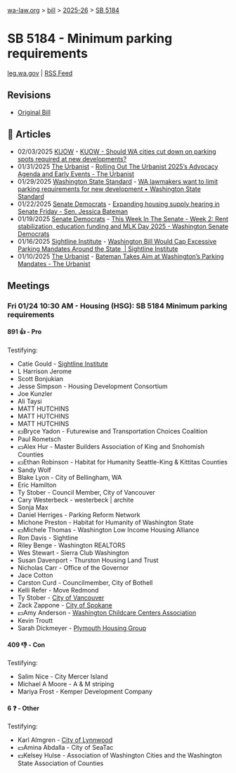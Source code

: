 [wa-law.org](/) > [bill](/bill/) > [2025-26](/bill/2025-26/) > [SB 5184](/bill/2025-26/sb/5184/)

# SB 5184 - Minimum parking requirements
[leg.wa.gov](https://app.leg.wa.gov/billsummary?BillNumber=5184&Year=2025&Initiative=false) | [RSS Feed](./rss.xml)

## Revisions
* [Original Bill](1/)

## 📰 Articles
* 02/03/2025 [KUOW](/org/kuow/) - [KUOW - Should WA cities cut down on parking spots required at new developments?](https://www.kuow.org/stories/should-wa-cities-cut-down-on-parking-required-at-new-developments#:~:text=Senate%20Bill%205184)
* 01/31/2025 [The Urbanist](/org/the_urbanist/) - [Rolling Out The Urbanist 2025’s Advocacy Agenda and Early Events - The Urbanist](https://www.theurbanist.org/2025/01/31/the-urbanist-2025s-advocacy-agenda/#:~:text=Senate%20Bill%205184)
* 01/29/2025 [Washington State Standard](/org/washington_state_standard/) - [WA lawmakers want to limit parking requirements for new development • Washington State Standard](https://washingtonstatestandard.com/2025/01/29/wa-lawmakers-want-to-limit-parking-requirements-for-new-development/#:~:text=Senate%20Bill%205184)
* 01/22/2025 [Senate Democrats](/org/senate_democrats/) - [Expanding housing supply hearing in Senate Friday - Sen. Jessica Bateman](https://senatedemocrats.wa.gov/bateman/2025/01/22/expanding-housing-supply-hearing-in-senate-friday/#:~:text=SB%205184)
* 01/19/2025 [Senate Democrats](/org/senate_democrats/) - [This Week In The Senate - Week 2: Rent stabilization, education funding and MLK Day 2025 - Washington Senate Democrats](https://senatedemocrats.wa.gov/blog/2025/01/19/this-week-in-the-senate-week-2-rent-stabilization-education-funding-and-mlk-day-2025/#:~:text=Senate%20Bill%205184)
* 01/16/2025 [Sightline Institute](/org/sightline_institute/) - [Washington Bill Would Cap Excessive Parking Mandates Around the State  | Sightline Institute](https://www.sightline.org/2025/01/16/washington-bill-would-cap-excessive-parking-mandates-around-the-state/#:~:text=SB%205184)
* 01/10/2025 [The Urbanist](/org/the_urbanist/) - [Bateman Takes Aim at Washington’s Parking Mandates - The Urbanist](https://www.theurbanist.org/2025/01/10/bateman-takes-aim-at-parking-mandates/#:~:text=Senate%20Bill%205184)

## Meetings
### Fri 01/24 10:30 AM - Housing (HSG): SB 5184 Minimum parking requirements
#### 891 👍 - Pro
Testifying:
* Catie Gould - [Sightline Institute](/org/sightline_institute/)
* L Harrison Jerome
* Scott Bonjukian
* Jesse Simpson - Housing Development Consortium
* Joe Kunzler
* Ali Taysi
* MATT HUTCHINS
* MATT HUTCHINS
* MATT HUTCHINS
* 💵Bryce Yadon - Futurewise and Transportation Choices Coalition
* Paul Rometsch
* 💵Alex Hur - Master Builders Association of King and Snohomish Counties
* 💵Ethan Robinson - Habitat for Humanity Seattle-King & Kittitas Counties
* Sandy Wolf
* Blake Lyon - City of Bellingham, WA
* Eric Hamilton
* Ty Stober - Council Member, City of Vancouver
* Cary Westerbeck - westerbeck | archite
* Sonja Max
* Daniel Herriges - Parking Reform Network
* Michone Preston - Habitat for Humanity of Washington State
* 💵Michele Thomas - Washington Low Income Housing Alliance
* Ron Davis - Sightline
* Riley Benge - Washington REALTORS
* Wes Stewart - Sierra Club Washington
* Susan Davenport - Thurston Housing Land Trust
* Nicholas Carr - Office of the Governor
* Jace Cotton
* Carston Curd - Councilmember, City of Bothell
* Kelli Refer - Move Redmond
* Ty Stober - [City of Vancouver](/org/city_of_vancouver/)
* Zack Zappone - [City of Spokane](/org/city_of_spokane/)
* 💵Amy Anderson - [Washington Childcare Centers Association](/org/washington_childcare_centers_association/)
* Kevin Troutt
* Sarah Dickmeyer - [Plymouth Housing Group](/org/plymouth_housing_group/)

#### 409 👎 - Con
Testifying:
* Salim Nice - City Mercer Island
* Michael A Moore - A & M striping
* Mariya Frost - Kemper Development Company

#### 6 ❓ - Other
Testifying:
* Karl Almgren - [City of Lynnwood](/org/city_of_lynnwood/)
* 💵Amina Abdalla - City of SeaTac
* 💵Kelsey Hulse - Association of Washington Cities and the Washington State Association of Counties
